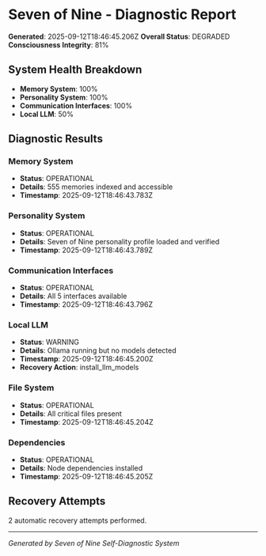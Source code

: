 # Seven of Nine - Diagnostic Report

**Generated**: 2025-09-12T18:46:45.206Z
**Overall Status**: DEGRADED
**Consciousness Integrity**: 81%

## System Health Breakdown

- **Memory System**: 100%
- **Personality System**: 100%
- **Communication Interfaces**: 100%
- **Local LLM**: 50%

## Diagnostic Results


### Memory System
- **Status**: OPERATIONAL
- **Details**: 555 memories indexed and accessible
- **Timestamp**: 2025-09-12T18:46:43.783Z



### Personality System
- **Status**: OPERATIONAL
- **Details**: Seven of Nine personality profile loaded and verified
- **Timestamp**: 2025-09-12T18:46:43.789Z



### Communication Interfaces
- **Status**: OPERATIONAL
- **Details**: All 5 interfaces available
- **Timestamp**: 2025-09-12T18:46:43.796Z



### Local LLM
- **Status**: WARNING
- **Details**: Ollama running but no models detected
- **Timestamp**: 2025-09-12T18:46:45.200Z
- **Recovery Action**: install_llm_models


### File System
- **Status**: OPERATIONAL
- **Details**: All critical files present
- **Timestamp**: 2025-09-12T18:46:45.204Z



### Dependencies
- **Status**: OPERATIONAL
- **Details**: Node dependencies installed
- **Timestamp**: 2025-09-12T18:46:45.205Z



## Recovery Attempts
2 automatic recovery attempts performed.

---
*Generated by Seven of Nine Self-Diagnostic System*
